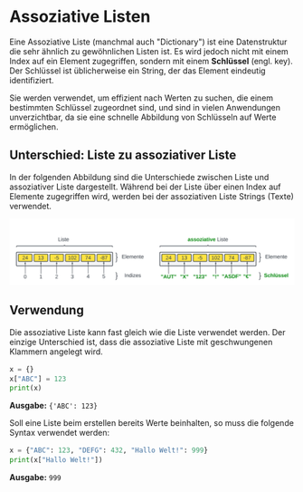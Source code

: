 # Assoziative Listen

Eine Assoziative Liste (manchmal auch "Dictionary") ist eine Datenstruktur
die sehr ähnlich zu gewöhnlichen Listen ist.
Es wird jedoch nicht mit einem Index auf ein Element zugegriffen,
sondern mit einem **Schlüssel** (engl. key). Der Schlüssel ist üblicherweise ein String,
der das Element eindeutig identifiziert.

Sie werden verwendet, um effizient nach Werten zu suchen, die einem bestimmten Schlüssel zugeordnet sind, und sind in vielen Anwendungen unverzichtbar, da sie eine schnelle Abbildung von Schlüsseln auf Werte ermöglichen.

## Unterschied: Liste zu assoziativer Liste

In der folgenden Abbildung sind die Unterschiede zwischen Liste und 
assoziativer Liste dargestellt.
Während bei der Liste über einen Index auf Elemente zugegriffen wird,
werden bei der assoziativen Liste Strings (Texte) verwendet.

![Unterschied Listen zu assoziativen Listen](./images/assocliste.png)

## Verwendung 

Die assoziative Liste kann fast gleich wie die Liste verwendet werden.
Der einzige Unterschied ist, dass die assoziative Liste mit 
geschwungenen Klammern angelegt wird.

```python
x = {}
x["ABC"] = 123
print(x)
```
**Ausgabe:** `{'ABC': 123}`

Soll eine Liste beim erstellen bereits Werte beinhalten,
so muss die folgende Syntax verwendet werden:

```python
x = {"ABC": 123, "DEFG": 432, "Hallo Welt!": 999}
print(x["Hallo Welt!"])
```
**Ausgabe:** `999`




